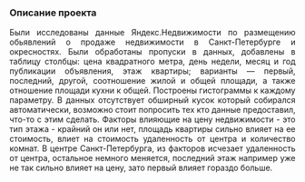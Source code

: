 ### Описание проекта
<p align="justify">
Были исследованы данные Яндекс.Недвижимости по размещению обьявлений о продаже недвижимости в Санкт-Петербурге и окресностях. Были обработаны пропуски в данных, добавлены в таблицу столбцы: цена квадратного метра, день недели, месяц и год публикации объявления, этаж квартиры; варианты — первый, последний, другой, соотношение жилой и общей площади, а также отношение площади кухни к общей. Построены гистограммы к каждому параметру.
В данных отсутствует обширный кусок который собирался автоматически, возможно стоит попросить тех кто данные предоставил, что-то с этим сделать.
Факторы влияющие на цену недвижимости - это тип этажа - крайний он или нет, площадь квартиры сильно влияет на ее стоимость, влиет на стоимость удаленность от центра и количество комнат.
В центре Санкт-Петербурга, из факторов исчезает удаленность от центра, остальное немного меняется, последний этаж например уже не так сильно влияет на цену, зато первый влияет гораздо больше. 
</p>